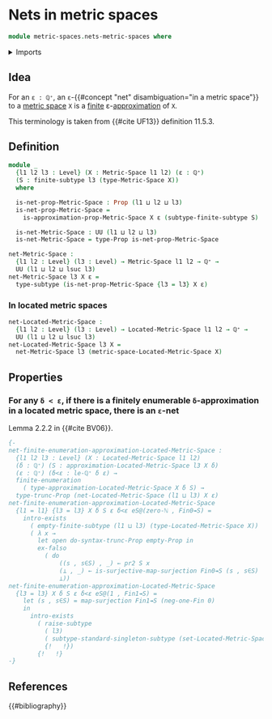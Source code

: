 # Nets in metric spaces

```agda
module metric-spaces.nets-metric-spaces where
```

<details><summary>Imports</summary>

```agda
open import elementary-number-theory.natural-numbers
open import elementary-number-theory.positive-rational-numbers

open import foundation.dependent-pair-types
open import foundation.empty-types
open import foundation.existential-quantification
open import foundation.propositional-truncations
open import foundation.propositions
open import foundation.raising-universe-levels
open import foundation.singleton-subtypes
open import foundation.subtypes
open import foundation.surjective-maps
open import foundation.torsorial-type-families
open import foundation.universe-levels

open import metric-spaces.approximations-metric-spaces
open import metric-spaces.located-metric-spaces
open import metric-spaces.metric-spaces

open import univalent-combinatorics.finite-subtypes
open import univalent-combinatorics.finite-types
open import univalent-combinatorics.finitely-enumerable-subtypes
open import univalent-combinatorics.finitely-enumerable-types
open import univalent-combinatorics.standard-finite-types
```

</details>

## Idea

For an `ε : ℚ⁺`, an `ε`-{{#concept "net" disambiguation="in a metric space"}} to
a [metric space](metric-spaces.metric-spaces.md) `X` is a
[finite](univalent-combinatorics.finite-subtypes.md)
ε-[approximation](metric-spaces.approximations-metric-spaces.md) of `X`.

This terminology is taken from {{#cite UF13}} definition 11.5.3.

## Definition

```agda
module _
  {l1 l2 l3 : Level} (X : Metric-Space l1 l2) (ε : ℚ⁺)
  (S : finite-subtype l3 (type-Metric-Space X))
  where

  is-net-prop-Metric-Space : Prop (l1 ⊔ l2 ⊔ l3)
  is-net-prop-Metric-Space =
    is-approximation-prop-Metric-Space X ε (subtype-finite-subtype S)

  is-net-Metric-Space : UU (l1 ⊔ l2 ⊔ l3)
  is-net-Metric-Space = type-Prop is-net-prop-Metric-Space

net-Metric-Space :
  {l1 l2 : Level} (l3 : Level) → Metric-Space l1 l2 → ℚ⁺ →
  UU (l1 ⊔ l2 ⊔ lsuc l3)
net-Metric-Space l3 X ε =
  type-subtype (is-net-prop-Metric-Space {l3 = l3} X ε)
```

### In located metric spaces

```agda
net-Located-Metric-Space :
  {l1 l2 : Level} (l3 : Level) → Located-Metric-Space l1 l2 → ℚ⁺ →
  UU (l1 ⊔ l2 ⊔ lsuc l3)
net-Located-Metric-Space l3 X =
  net-Metric-Space l3 (metric-space-Located-Metric-Space X)
```

## Properties

### For any `δ < ε`, if there is a finitely enumerable `δ`-approximation in a located metric space, there is an `ε`-net

Lemma 2.2.2 in {{#cite BV06}}.

```agda
{-
net-finite-enumeration-approximation-Located-Metric-Space :
  {l1 l2 l3 : Level} (X : Located-Metric-Space l1 l2)
  (δ : ℚ⁺) (S : approximation-Located-Metric-Space l3 X δ)
  (ε : ℚ⁺) (δ<ε : le-ℚ⁺ δ ε) →
  finite-enumeration
    ( type-approximation-Located-Metric-Space X δ S) →
  type-trunc-Prop (net-Located-Metric-Space (l1 ⊔ l3) X ε)
net-finite-enumeration-approximation-Located-Metric-Space
  {l1 = l1} {l3 = l3} X δ S ε δ<ε eS@(zero-ℕ , Fin0↠S) =
    intro-exists
      ( empty-finite-subtype (l1 ⊔ l3) (type-Located-Metric-Space X))
      ( λ x →
        let open do-syntax-trunc-Prop empty-Prop in
        ex-falso
          ( do
              ((s , s∈S) , _) ← pr2 S x
              (⊥ , _) ← is-surjective-map-surjection Fin0↠S (s , s∈S)
              ⊥))
net-finite-enumeration-approximation-Located-Metric-Space
  {l3 = l3} X δ S ε δ<ε eS@(1 , Fin1↠S) =
    let (s , s∈S) = map-surjection Fin1↠S (neg-one-Fin 0)
    in
      intro-exists
        ( raise-subtype
          ( l3)
          ( subtype-standard-singleton-subtype (set-Located-Metric-Space X) s) ,
          {!   !})
        {!   !}
-}
```

## References

{{#bibliography}}
